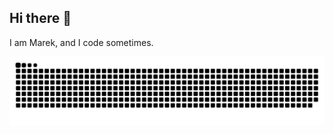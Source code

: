 ## Hi there 👋
I am Marek, and I code sometimes.

<picture>
  <source media="(prefers-color-scheme: dark)" srcset="https://raw.githubusercontent.com/MarekKrumal/MarekKrumal/output/github-snake-dark.svg" />
  <source media="(prefers-color-scheme: light)" srcset="https://raw.githubusercontent.com/MarekKrumal/MarekKrumal/output/github-snake.svg" />
  <img alt="github-snake" src="https://raw.githubusercontent.com/MarekKrumal/MarekKrumal/output/github-snake.svg" />
</picture>
